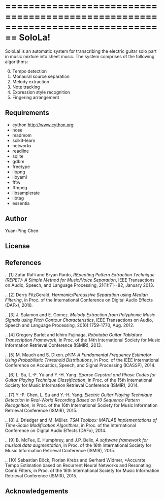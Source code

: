 ================================================================================
SoloLa!
================================================================================

SoloLa! is an automatic system for transcribing the electric guitar solo part in
music mixture into sheet music. The system comprises of the following algorithms:

0. Tempo detection
1. Monaural source separation
2. Melody extraction
3. Note tracking 
4. Expression style recognition
5. Fingering arrangement


Requirements
------------
* cython <http://www.cython.org>
* nose
* madmom
* scikit-learn
* networkx
* readline 
* sqlite 
* gdbm 
* freetype 
* libpng
* libyaml 
* fftw 
* ffmpeg 
* libsamplerate 
* libtag
* essentia


Author
------

Yuan-Ping Chen



License
-------

References
----------

.. [1] Zafar Rafii and Bryan Pardo,
    *REpeating Pattern Extraction Technique (REPET): A Simple Method for Music/Voice Separation*,
    IEEE Transactions on Audio, Speech, and Language Processing, 21(1):71--82, January 2013.
 
.. [2] Derry FitzGerald, 
    *Harmonic/Percussive Separation using Median Filtering*,
    in Proc. of the International Conference on Digital Audio Effects (DAFx), 2010.
 
.. [3] J. Salamon and E. Gómez. 
    *Melody Extraction from Polyphonic Music Signals using Pitch Contour Characteristics*,
    IEEE Transactions on Audio, Speech and Language Processing, 20(6):1759-1770, Aug. 2012.

.. [4] Gregory Burlet and Ichiro Fujinaga,
    *Robotaba Guitar Tablature Transcription Framework*, 
    in Proc. of the 14th International Society for Music Information Retrieval Conference (ISMIR), 2013.
 
.. [5] M. Mauch and S. Dixon. 
    *pYIN: A Fundamental Frequency Estimator Using Probabilistic Threshold Distributions*, 
    in Proc. of the IEEE International Conference on Acoustics, Speech, and Signal Processing (ICASSP), 2014.
 
.. [6] L. Su, L.-F. Yu and Y.-H. Yang.
    *Sparse Cepstral and Phase Codes for Guitar Playing Technique Classification*, 
    in Proc. of the 15th International Society for Music Information Retrieval Conference (ISMIR), 2014.
 
.. [7] Y.-P. Chen, L. Su and Y.-H. Yang.
    *Electric Guitar Playing Technique Detection in Real-World Recording Based on F0 Sequence Pattern Recognition*, 
    in Proc. of the 16th International Society for Music Information Retrieval Conference (ISMIR), 2015.
 
.. [8] J. Driedger and M. Müller.
    *TSM Toolbox: MATLAB Implementations of Time-Scale Modification Algorithms*, 
    in Proc. of the International Conference on Digital Audio Effects (DAFx), 2014.
 
.. [9] B. McFee, E. Humphrey, and J.P. Bello,
    *A software framework for musical data augmentation*, 
    in Proc. of the 16th International Society for Music Information Retrieval Conference (ISMIR), 2015.

.. [10] Sebastian Böck, Florian Krebs and Gerhard Widmer, 
	*Accurate Tempo Estimation based on Recurrent Neural Networks and Resonating Comb Filters, 
	in Proc. of the 16th International Society for Music Information Retrieval Conference (ISMIR), 2015.



Acknowledgements
----------------


